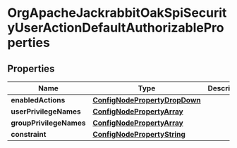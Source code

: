 

# OrgApacheJackrabbitOakSpiSecurityUserActionDefaultAuthorizableProperties

## Properties

Name | Type | Description | Notes
------------ | ------------- | ------------- | -------------
**enabledActions** | [**ConfigNodePropertyDropDown**](ConfigNodePropertyDropDown.md) |  |  [optional]
**userPrivilegeNames** | [**ConfigNodePropertyArray**](ConfigNodePropertyArray.md) |  |  [optional]
**groupPrivilegeNames** | [**ConfigNodePropertyArray**](ConfigNodePropertyArray.md) |  |  [optional]
**constraint** | [**ConfigNodePropertyString**](ConfigNodePropertyString.md) |  |  [optional]



